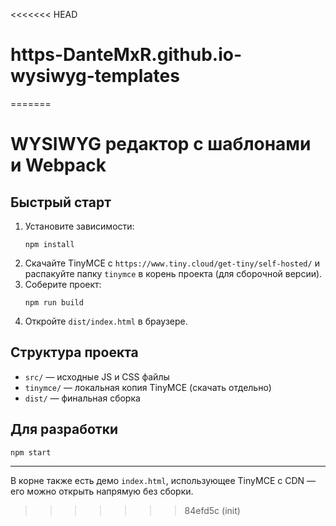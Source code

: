 <<<<<<< HEAD
# https-DanteMxR.github.io-wysiwyg-templates
=======
# WYSIWYG редактор с шаблонами и Webpack

## Быстрый старт

1. Установите зависимости:
   ```
   npm install
   ```
2. Скачайте TinyMCE с `https://www.tiny.cloud/get-tiny/self-hosted/` и распакуйте папку `tinymce` в корень проекта (для сборочной версии).
3. Соберите проект:
   ```
   npm run build
   ```
4. Откройте `dist/index.html` в браузере.

## Структура проекта
- `src/` — исходные JS и CSS файлы
- `tinymce/` — локальная копия TinyMCE (скачать отдельно)
- `dist/` — финальная сборка

## Для разработки
```
npm start
```

---

В корне также есть демо `index.html`, использующее TinyMCE с CDN — его можно открыть напрямую без сборки.
>>>>>>> 84efd5c (init)
